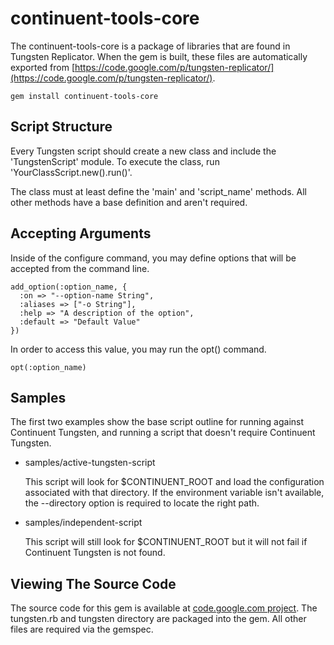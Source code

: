 continuent-tools-core
=====================

The continuent-tools-core is a package of libraries that are found in Tungsten Replicator. When the gem is built, these files are automatically exported from [https://code.google.com/p/tungsten-replicator/](https://code.google.com/p/tungsten-replicator/).

    gem install continuent-tools-core

Script Structure
---

Every Tungsten script should create a new class and include the 'TungstenScript' module. To execute the class, run 'YourClassScript.new().run()'.

The class must at least define the 'main' and 'script_name' methods. All other methods have a base definition and aren't required.

Accepting Arguments
---

Inside of the configure command, you may define options that will be accepted from the command line.

    add_option(:option_name, {
      :on => "--option-name String",
      :aliases => ["-o String"],
      :help => "A description of the option",
      :default => "Default Value"
    })
    
In order to access this value, you may run the opt() command.

    opt(:option_name)

Samples
---

The first two examples show the base script outline for running against Continuent Tungsten, and running a script that doesn't require Continuent Tungsten.

* samples/active-tungsten-script
  
  This script will look for $CONTINUENT_ROOT and load the configuration associated with that directory. If the environment variable isn't available, the --directory option is required to locate the right path.
* samples/independent-script
  
  This script will still look for $CONTINUENT_ROOT but it will not fail if Continuent Tungsten is not found.

Viewing The Source Code
---

The source code for this gem is available at [code.google.com project](https://code.google.com/p/tungsten-replicator/source/browse/#svn%2Ftrunk%2Fbuilder%2Fextra%2Fcluster-home%2Flib%2Fruby%253Fstate%253Dclosed). The tungsten.rb and tungsten directory are packaged into the gem. All other files are required via the gemspec.
